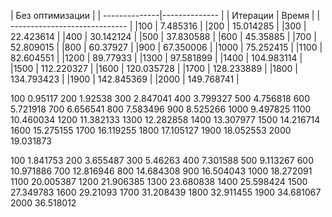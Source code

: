 
| Без оптимизации               |
| --------------|-------------- |
| Итерации      | Время         |
| ----------------------------- |
|100	 | 7.485316     |
|200	 | 15.014285    |
|300	 | 22.423614    |
|400	 | 30.142124    |
|500	 | 37.830588    |
|600	 | 45.35885     |
|700	 | 52.809015    |
|800	 | 60.37927     |
|900	 | 67.350006    |
|1000	 | 75.252415    |
|1100	 | 82.604551    |
|1200	 | 89.77933     |
|1300	 | 97.581899    |
|1400	 | 104.983114   |
|1500	 | 112.220327   |
|1600	 | 120.035728   |
|1700	 | 128.233889   |
|1800	 | 134.793423   |
|1900	 | 142.845369   |
|2000	 | 149.768741   |


100	0.95117
200	1.92538
300	2.847041
400	3.799327
500	4.756818
600	5.721918
700	6.656541
800	7.583496
900	8.525266
1000	9.497825
1100	10.460034
1200	11.382133
1300	12.282858
1400	13.307977
1500	14.216714
1600	15.275155
1700	16.119255
1800	17.105127
1900	18.052553
2000	19.031873

100	1.841753
200	3.655487
300	5.46263
400	7.301588
500	9.113267
600	10.971886
700	12.816946
800	14.684308
900	16.504043
1000	18.272091
1100	20.005387
1200	21.906385
1300	23.680838
1400	25.598424
1500	27.349783
1600	29.21093
1700	31.208439
1800	32.911455
1900	34.681067
2000	36.518012

